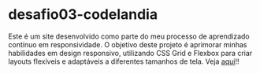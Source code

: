 # desafio03-codelandia

Este é um site desenvolvido como parte do meu processo de aprendizado contínuo em responsividade. O objetivo deste projeto é aprimorar minhas habilidades em design responsivo, utilizando CSS Grid e Flexbox para criar layouts flexíveis e adaptáveis a diferentes tamanhos de tela.
Veja [aqui](https://camilaferreirarodrigues.github.io/desafio03-codelandia/)!!
